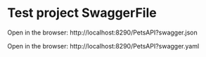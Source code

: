 # Test project SwaggerFile

Open in the browser: http://localhost:8290/PetsAPI?swagger.json

Open in the browser: http://localhost:8290/PetsAPI?swagger.yaml


